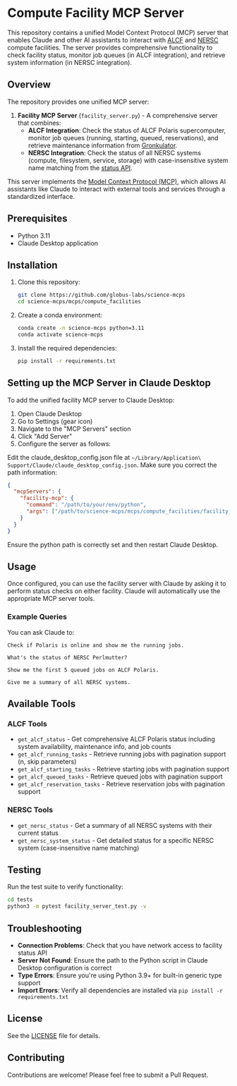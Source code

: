 # Compute Facility MCP Server

This repository contains a unified Model Context Protocol (MCP) server that enables Claude and other AI assistants to interact with [ALCF](https://www.alcf.anl.gov/) and [NERSC](https://www.nersc.gov/) compute facilities. The server provides comprehensive functionality to check facility status, monitor job queues (in ALCF integration), and retrieve system information (in NERSC integration).

## Overview

The repository provides one unified MCP server:

1. **Facility MCP Server** (`facility_server.py`) - A comprehensive server that combines:
   - **ALCF Integration**: Check the status of ALCF Polaris supercomputer, monitor job queues (running, starting, queued, reservations), and retrieve maintenance information from [Gronkulator](https://status.alcf.anl.gov/#/polaris).
   - **NERSC Integration**: Check the status of all NERSC systems (compute, filesystem, service, storage) with case-insensitive system name matching from the [status API](https://api.nersc.gov/api/v1.2/status).

This server implements the [Model Context Protocol (MCP)](https://github.com/anthropics/anthropic-cookbook/tree/main/mcp), which allows AI assistants like Claude to interact with external tools and services through a standardized interface.

## Prerequisites

- Python 3.11
- Claude Desktop application


## Installation

1. Clone this repository:
   ```bash
   git clone https://github.com/globus-labs/science-mcps
   cd science-mcps/mcps/compute_facilities
   ```

2. Create a conda environment:
   ```bash
   conda create -n science-mcps python=3.11
   conda activate science-mcps
   ```

3. Install the required dependencies:
   ```bash
   pip install -r requirements.txt
   ```

## Setting up the MCP Server in Claude Desktop

To add the unified facility MCP server to Claude Desktop:

1. Open Claude Desktop
2. Go to Settings (gear icon)
3. Navigate to the "MCP Servers" section
4. Click "Add Server"
5. Configure the server as follows:

Edit the claude_desktop_config.json file at `~/Library/Application\ Support/Claude/claude_desktop_config.json`. Make sure you correct the path information:

```json
{
  "mcpServers": {
    "facility-mcp": {
      "command": "/path/to/your/env/python",
      "args": ["/path/to/science-mcps/mcps/compute_facilities/facility_server.py"]
    }
  }
}
```

Ensure the python path is correctly set and then restart Claude Desktop.

## Usage

Once configured, you can use the facility server with Claude by asking it to perform status checks on either facility. Claude will automatically use the appropriate MCP server tools.

### Example Queries

You can ask Claude to:

```
Check if Polaris is online and show me the running jobs.
```

```
What's the status of NERSC Perlmutter?
```

```
Show me the first 5 queued jobs on ALCF Polaris.
```

```
Give me a summary of all NERSC systems.
```

## Available Tools

### ALCF Tools

- `get_alcf_status` - Get comprehensive ALCF Polaris status including system availability, maintenance info, and job counts
- `get_alcf_running_tasks` - Retrieve running jobs with pagination support (n, skip parameters)
- `get_alcf_starting_tasks` - Retrieve starting jobs with pagination support
- `get_alcf_queued_tasks` - Retrieve queued jobs with pagination support
- `get_alcf_reservation_tasks` - Retrieve reservation jobs with pagination support

### NERSC Tools

- `get_nersc_status` - Get a summary of all NERSC systems with their current status
- `get_nersc_system_status` - Get detailed status for a specific NERSC system (case-insensitive name matching)


## Testing

Run the test suite to verify functionality:

```bash
cd tests
python3 -m pytest facility_server_test.py -v
```

## Troubleshooting

- **Connection Problems**: Check that you have network access to facility status API
- **Server Not Found**: Ensure the path to the Python script in Claude Desktop configuration is correct
- **Type Errors**: Ensure you're using Python 3.9+ for built-in generic type support
- **Import Errors**: Verify all dependencies are installed via `pip install -r requirements.txt`

## License

See the [LICENSE](../../LICENSE) file for details.

## Contributing

Contributions are welcome! Please feel free to submit a Pull Request.
